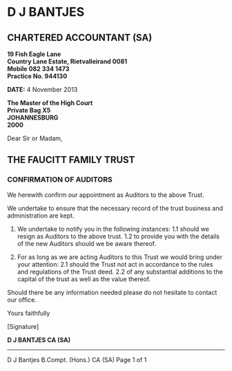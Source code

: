 # D J BANTJES

## CHARTERED ACCOUNTANT (SA)

**19 Fish Eagle Lane**  
**Country Lane Estate, Rietvalleirand 0081**  
**Mobile 082 334 1473**  
**Practice No. 944130**

**DATE:** 4 November 2013

**The Master of the High Court**  
**Private Bag X5**  
**JOHANNESBURG**  
**2000**

Dear Sir or Madam,

## THE FAUCITT FAMILY TRUST
### CONFIRMATION OF AUDITORS

We herewith confirm our appointment as Auditors to the above Trust.

We undertake to ensure that the necessary record of the trust business and administration are kept.

1. We undertake to notify you in the following instances:
   1.1 should we resign as Auditors to the above trust.
   1.2 to provide you with the details of the new Auditors should we be aware thereof.

2. For as long as we are acting Auditors to this Trust we would bring under your attention:
   2.1 should the Trust not act in accordance to the rules and regulations of the Trust deed.
   2.2 of any substantial additions to the capital of the trust as well as the value thereof.

Should there be any information needed please do not hesitate to contact our office.

Yours faithfully

[Signature]

**D J BANTJES CA (SA)**

---

D J Bantjes B.Compt. (Hons.) CA (SA)                                                           Page 1 of 1